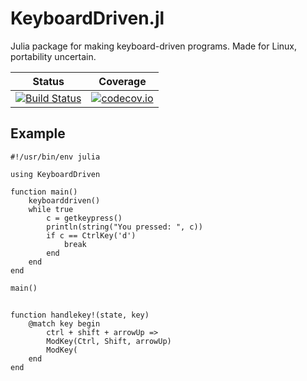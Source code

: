 # KeyboardDriven.jl

Julia package for making keyboard-driven programs. Made for Linux, portability uncertain.

| Status | Coverage |
| :----: | :----: |
| [![Build Status](https://travis-ci.com/github/sjpeterson/KeyboardDriven.jl.svg?branch=main)](https://travis-ci.com/github/sjpeterson/KeyboardDriven.jl) | [![codecov.io](http://codecov.io/github/sjpeterson/KeyboardDriven.jl/coverage.svg?branch=main)](http://codecov.io/github/sjpeterson/KeyboardDriven.jl?branch=main) |

## Example

    #!/usr/bin/env julia
    
    using KeyboardDriven

    function main()
        keyboarddriven()
        while true
            c = getkeypress()
            println(string("You pressed: ", c))
            if c == CtrlKey('d')
                break
            end
        end
    end

    main()

##

    function handlekey!(state, key)
        @match key begin
            ctrl + shift + arrowUp => 
            ModKey(Ctrl, Shift, arrowUp)
            ModKey(
        end
    end

